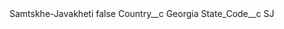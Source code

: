<?xml version="1.0" encoding="UTF-8"?>
<CustomMetadata xmlns="http://soap.sforce.com/2006/04/metadata" xmlns:xsi="http://www.w3.org/2001/XMLSchema-instance" xmlns:xsd="http://www.w3.org/2001/XMLSchema">
    <label>Samtskhe-Javakheti</label>
    <protected>false</protected>
    <values>
        <field>Country__c</field>
        <value xsi:type="xsd:string">Georgia</value>
    </values>
    <values>
        <field>State_Code__c</field>
        <value xsi:type="xsd:string">SJ</value>
    </values>
</CustomMetadata>
